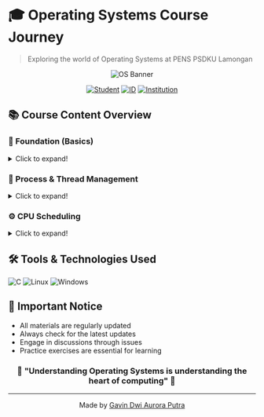 # 🎓 Operating Systems Course Journey
> Exploring the world of Operating Systems at PENS PSDKU Lamongan

<div align="center">
  
  ![OS Banner](https://img.shields.io/badge/Operating%20Systems-2024%2F2026-00B4D8?style=for-the-badge&logo=windows&logoColor=white)

  [![Student](https://img.shields.io/badge/Name-Gavin%20Dwi%20Aurora%20Putra-success?style=flat-square&logo=microsoft-academic&logoColor=white)](https://github.com/GapsMyers)
  [![ID](https://img.shields.io/badge/NRP-3124521018-blue?style=flat-square&logo=identity&logoColor=white)](https://github.com/GapsMyers)
  [![Institution](https://img.shields.io/badge/Institution-PENS-yellow?style=flat-square&logo=academic-cap&logoColor=white)](https://pens.ac.id)

</div>

## 📚 Course Content Overview

### 🌟 Foundation (Basics)
<details>
<summary>Click to expand!</summary>

| Week | Topic | Resources |
|:---:|:---|:---:|
| 01 | 🔢 Number Systems | [View →](Tugas%201/1.md) |
| 02 | 🖥️ OS Introduction | [View →](IntroductionToOS.md) |
| 03 | 📊 Computer Architecture | [View →](Tugas%203/Computer.jpg) |
| 04 | 📝 Core Concepts | [View →](Tugas%204/Resume.md) |
| 05 | 📑 References & Appendix | [View →](Tugas%205/Appendix.md) |

</details>

### 🚀 Process & Thread Management
<details>
<summary>Click to expand!</summary>

| Week | Topic | Resources |
|:---:|:---|:---:|
| 06 | 🔄 Process Forking | [View →](Tugas%206/fork.md) |
| 07 | 🧵 Threading Concepts | [View →](Tugas%207/) |
| | ⚡ Single vs Multi Threading | [View →](Tugas%207/Thread%20and%20Multithread.md) |
| | 💻 Coding Exercises | [View →](Tugas%207/program%20exercise.md) |
| | 🎯 Practice Tasks | [View →](Tugas%207/practice%20exercises.md) |
| | 📊 Intel CPU Evolution | [View →](Tugas%207/Evolusi-Teknologi-Prosesor-Intel.pdf) |

</details>

### ⚙️ CPU Scheduling
<details>
<summary>Click to expand!</summary>

| Week | Topic | Resources |
|:---:|:---|:---:|
| 08 | 📘 Scheduling Fundamentals | [View →](Tugas%208/CpuScheduling.md) |
| 09 | 🔄 SJF & STRF Algorithms | [View →](Tugas%209/SJF%20%26%20STRF.md) |
| 10 | 📚 Chapter 5 Deep Dive | [View →](Tugas%2010/Chapter%205.md) |

</details>

## 🛠️ Tools & Technologies Used

![C](https://img.shields.io/badge/C-00599C?style=for-the-badge&logo=c&logoColor=white)
![Linux](https://img.shields.io/badge/Linux-FCC624?style=for-the-badge&logo=linux&logoColor=black)
![Windows](https://img.shields.io/badge/Windows-0078D6?style=for-the-badge&logo=windows&logoColor=white)

## 📣 Important Notice

- All materials are regularly updated
- Always check for the latest updates
- Engage in discussions through issues
- Practice exercises are essential for learning

<div align="center">

### 🌟 "Understanding Operating Systems is understanding the heart of computing" 🌟

</div>

---
<div align="center">
  Made by <a href="https://github.com/GapsMyers">Gavin Dwi Aurora Putra</a>
</div>
